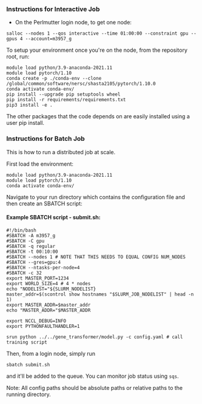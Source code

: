 ### Instructions for Interactive Job
- On the Perlmutter login node, to get one node: 
```
salloc --nodes 1 --qos interactive --time 01:00:00 --constraint gpu --gpus 4 --account=m3957_g
```

To setup your environment once you're on the node, from the repository root, run: 
```commandline
module load python/3.9-anaconda-2021.11
module load pytorch/1.10
conda create -p ./conda-env --clone /global/common/software/nersc/shasta2105/pytorch/1.10.0
conda activate conda-env/
pip install --upgrade pip setuptools wheel
pip install -r requirements/requirements.txt
pip3 install -e .
```
The other packages that the code depends on are easily installed using a user pip install. 

### Instructions for Batch Job
This is how to run a distributed job at scale.

First load the environment:
```commandline
module load python/3.9-anaconda-2021.11
module load pytorch/1.10
conda activate conda-env/
```
Navigate to your run directory which contains the configuration file
and then create an SBATCH script:

#### Example SBATCH script - submit.sh:
```commandline
#!/bin/bash
#SBATCH -A m3957_g
#SBATCH -C gpu
#SBATCH -q regular
#SBATCH -t 00:10:00
#SBATCH --nodes 1 # NOTE THAT THIS NEEDS TO EQUAL CONFIG NUM_NODES
#SBATCH --gres=gpu:4
#SBATCH --ntasks-per-node=4
#SBATCH -c 32
export MASTER_PORT=1234
export WORLD_SIZE=4 # 4 * nodes
echo "NODELIST="${SLURM_NODELIST}
master_addr=$(scontrol show hostnames "$SLURM_JOB_NODELIST" | head -n 1)
export MASTER_ADDR=$master_addr
echo "MASTER_ADDR="$MASTER_ADDR

export NCCL_DEBUG=INFO
export PYTHONFAULTHANDLER=1

srun python ../../gene_transformer/model.py -c config.yaml # call training script
```

Then, from a login node, simply run 
```commandline
sbatch submit.sh
```
and it'll be added to the queue. 
You can monitor job status using `sqs`.

Note: All config paths should be absolute paths or relative paths to the running directory.
